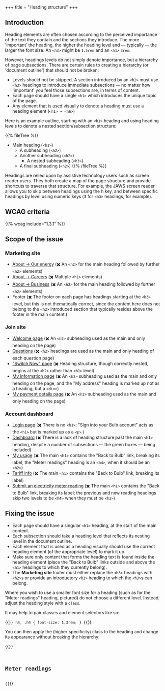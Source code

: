+++
title = "Heading structure"
+++

## Introduction

Heading elements are often chosen according to the perceived importance of the text they contain and the sections they introduce. The more 'important' the heading, the higher the heading level and — typically — the larger the font size. An `<h3>` might be `1.5rem` and an `<h1>` `3rem`.

However, headings levels do not simply denote importance, but a hierarchy of page subsections. There are certain rules to creating a hierarchy (or 'document outline') that should not be broken:

* Levels should not be skipped. A section introduced by an `<h2>` must use `<h3>` headings to introduce immediate subsections — no matter how 'important' you feel those subsections are, in terms of content.
* Each page should have a single `<h1>` which introduces the unique topic of the page.
* Any element that is used visually to denote a heading must use a heading element (`<h1> → <h6>`)

Here is an example outline, starting with an `<h1>` heading and using heading levels to denote a nested section/subsection structure:

{{% fileTree %}}
* Main heading (`<h1>`)
    * A subheading (`<h2>`)
    * Another subheading (`<h2>`)
      * A nested subheading (`<h3>`)
    * A final subheading (`<h2>`)
{{% /fileTree %}}

Headings are relied upon by assistive technology users such as screen reader users. They both create a map of the page structure and provide shortcuts to traverse that structure. For example, the JAWS screen reader allows you to skip between headings using the <kbd>h</kbd> key, and between specific headings by level using numeric keys (<kbd>3</kbd> for `<h3>` headings, for example).

## WCAG criteria

{{% wcag include="1.3.1" %}}

## Scope of the issue

### Marketing site

* [About → Our energy](https://bulb.co.uk/energy) (✖️ An `<h2>` for the main heading followed by further `<h2>` elements)
* [About → Careers](https://bulb.co.uk/careers) (✖️ Multiple `<h1>` elements)
* [About → Business](https://bulb.co.uk/business) (✖️ An `<h2>` for the main heading followed by further `<h2>` elements)
* Footer (✖️ The footer on each page has headings starting at the `<h3>` level, but this is not thematically correct, since the content here does not belong to the `<h2>` introduced section that typically resides above the footer in the main content.)

### Join site

* [Welcome page](https://join.bulb.co.uk/join/quote) (✖️ An `<h2>` subheading used as the main and only heading on the page)
* [Questions](https://join.bulb.co.uk/join/questions/my-energy) (✖️ `<h2>` headings are used as the main and only heading of each question page)
* ["Switch Now" page](https://join.bulb.co.uk/join/quote-result) (✖️ Heading structure, though correctly nested, begins at the `<h2>` rather than `<h1>` level)
* [My information page](https://join.bulb.co.uk/join/quick-signup) (✖️ An `<h2>` subheading used as the main and only heading on the page, and the "My address" heading is marked up not as a heading, but a `<div>`)
* [My payment details page](https://join.bulb.co.uk/join/quick-signup) (✖️ An `<h2>` subheading used as the main and only heading on the page)

### Account dashboard

* [Login page](https://my.bulb.co.uk/login/password) (✖️ There is no `<h1>`; "Sign into your Bulb account" acts as the `<h1>` but is marked up as a `<p>`.)
* [Dashboard](https://my.staging.bulb.co.uk/dashboard) (✖️ There is a lack of heading structure past the main `<h1>` heading, despite a number of subsections — the green boxes — being included)
* [My usage](https://my.staging.bulb.co.uk/dashboard/usage) (✖️ The main `<h1>` contains the "Back to Bulb" link, breaking its label; the "Meter readings" heading is an `<h4>`, when it should be an `<h2>`)
* [Tariff info](https://my.staging.bulb.co.uk/dashboard/statements) (✖️ The main `<h1>` contains the "Back to Bulb" link, breaking its label)
* [Submit an electricity meter reading](https://my.staging.bulb.co.uk/dashboard/meters/give-reading/electricity) (✖️ The main `<h1>` contains the "Back to Bulb" link, breaking its label; the previous and new reading headings skip two levels to be `<h4>` when they must be `<h2>`)

## Fixing the issue

* Each page should have a singular `<h1>` heading, at the start of the main content.
* Each subsection should take a heading level that reflects its nesting level in the document outline.
* Each element that is used as a heading visually should use the correct heading element (of the appropriate level) to mark it up.
* Make sure only content that forms the heading text is found inside the heading element (place the "Back to Bulb" links outside and above the `<h1>` headings to which they currently belong).
* The **Marketing site** footer must either replace the `<h3>` headings with `<h2>`s _or_ provide an introductory `<h2>` heading to which the `<h3>`s can belong.

Where you wish to use a smaller font size for a heading (such as for the "Meter readings" heading, pictured) do not choose a different level. Instead, adjust the heading style with a `class`.

It may help to pair classes and element selectors like so:

{{<code>}}
h4, .h4 {
  font-size: 1.3rem;
}
{{</code>}}

You can then apply the (higher specificity) class to the heading and change its appearance without breaking the hierarchy:

{{<code>}}
<h2 class="h4">Meter readings</h2>
{{</code>}}

